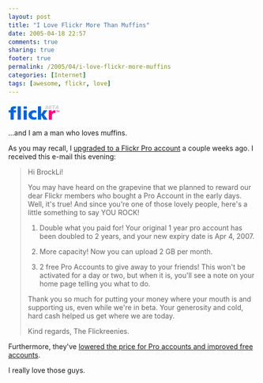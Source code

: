 ```yaml
---
layout: post
title: "I Love Flickr More Than Muffins"
date: 2005-04-18 22:57
comments: true
sharing: true
footer: true
permalink: /2005/04/i-love-flickr-more-muffins
categories: [Internet]
tags: [awesome, flickr, love]
---
```

<div class="imgRight">
<a href="http://www.flickr.com/photos/brockli">
<img src="/files/images/flickr_logo_beta.gif" alt="Flickr logo" />
</a></div>

...and I am a man who loves muffins.

As you may recall, I <a href="/2005/04/flickr">upgraded to a Flickr Pro account</a> a couple weeks ago.  I received this e-mail this evening:

<blockquote>
Hi BrockLi!

You may have heard on the grapevine that we planned to reward our dear Flickr members who bought a Pro Account in the early days. Well, it's true! And since you're one of those lovely people, here's a little something to say YOU ROCK!

1. Double what you paid for!
Your original 1 year pro account has been doubled to 2 years, and your new expiry date is Apr 4, 2007.

2. More capacity!
Now you can upload 2 GB per month.

3. 2 free Pro Accounts to give away to your friends!
This won't be activated for a day or two, but when it is, you'll see a note on your home page telling you what to do.

Thank you so much for putting your money where your mouth is and supporting us, even while we're in beta. Your generosity and cold, hard cash helped us get where we are today.

Kind regards,
The Flickreenies.
</blockquote>

Furthermore, they've <a href="http://blog.flickr.com/flickrblog/2005/04/new_prices_free.html">lowered the price for Pro accounts and improved free accounts</a>.

I really love those guys.
